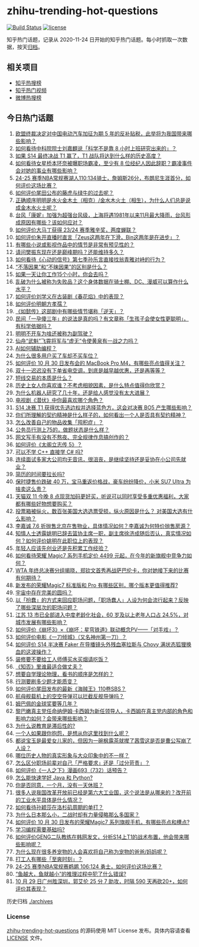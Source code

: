 # zhihu-trending-hot-questions

[![Build Status](https://github.com/justjavac/zhihu-trending-hot-questions/workflows/ci/badge.svg?branch=master)](https://github.com/justjavac/zhihu-trending-hot-questions/actions)
[![license](https://img.shields.io/github/license/justjavac/zhihu-trending-hot-questions)](https://github.com/justjavac/zhihu-trending-hot-questions/blob/master/LICENSE)

知乎热门话题，记录从 2020-11-24
日开始的知乎热门话题。每小时抓取一次数据，按天[归档](./archives)。

## 相关项目

- [知乎热搜榜](https://github.com/justjavac/zhihu-trending-top-search)
- [知乎热门视频](https://github.com/justjavac/zhihu-trending-hot-video)
- [微博热搜榜](https://github.com/justjavac/weibo-trending-hot-search)

## 今日热门话题

<!-- BEGIN -->
<!-- 最后更新时间 Thu Oct 31 2024 11:31:20 GMT+0800 (China Standard Time) -->

1. [欧盟终裁决定对中国电动汽车加征为期 5 年的反补贴税，此举将为我国带来哪些影响？](https://www.zhihu.com/question/2553925944)
1. [如何看待中科院院士刘嘉麒说「科学不是靠 8 小时上班研究出来的」？](https://www.zhihu.com/question/2281066992)
1. [如果 S14 最终决战 T1 赢了，T1 战队将达到什么样的历史高度？](https://www.zhihu.com/question/2283462949)
1. [如何看待女星桥本环奈被曝职场霸凌，至少有 8 位经纪人因此辞职？霸凌事件会对她的事业有哪些影响？](https://www.zhihu.com/question/2589052202)
1. [24-25 赛季NBA常规赛湖人110:134骑士，詹姆斯26分，布朗尼生涯首分，如何评价这场比赛？](https://www.zhihu.com/question/2651435815)
1. [如何评价尾田公布的藤虎与绿牛的过去呢？](https://www.zhihu.com/question/2544243638)
1. [正确顺序明明是水火金木土（相克）/金水木火土（相生），为什么人们总是说成金木水火土呢？](https://www.zhihu.com/question/2094527621)
1. [台风「康妮」加强为超强台风级，上海将遇1981年以来11月最大降雨，台风形成原因有哪些？该如何应对？](https://www.zhihu.com/question/2328335031)
1. [如何评价大马丁获得 23/24 赛季雅辛奖，两度蝉联？](https://www.zhihu.com/question/2417283061)
1. [如何评价朱开直播时直言「Zeus这两年在下滑，Bin这两年是在进步」？](https://www.zhihu.com/question/2548398436)
1. [有哪些小说或影视作品中的情节是非常有预见性的？](https://www.zhihu.com/question/2336576033)
1. [请问樊振东现在还是巅峰期吗？还能维持多久？](https://www.zhihu.com/question/2562527721)
1. [如何看待《心动的信号》第七季孙乐言直接找翁青雅对峙的行为？](https://www.zhihu.com/question/2382203079)
1. [“不落因果”和“不昧因果”的区别是什么？](https://www.zhihu.com/question/2553230164)
1. [如果一天让你工作15个小时，你会去吗？](https://www.zhihu.com/question/2394196388)
1. [乱破为什么被称为失败品？这个身体数据在骑士棚、DC、漫威可以算作什么水平？](https://www.zhihu.com/question/1897590290)
1. [如何评价刘学义在古装剧《春花焰》中的表现？](https://www.zhihu.com/question/895959090)
1. [如何评价明朝方孝孺？](https://www.zhihu.com/question/353762343)
1. [《如懿传》这部剧中有哪些情节堪称「逆天」？](https://www.zhihu.com/question/664259367)
1. [民间「一孕傻三年」的说法是真的吗？有文章称「生孩子会使女性更聪明」，有科学依据吗？](https://www.zhihu.com/question/2564795267)
1. [明明不开车为啥还被称为副驾驶？](https://www.zhihu.com/question/654787888)
1. [仙舟“武魁”飞霄将军与“虚无”令使黄泉有一战之力吗？](https://www.zhihu.com/question/666847533)
1. [AI如何辅助编程？](https://www.zhihu.com/question/646628593)
1. [为什么很多用户买了车却不买车位？](https://www.zhihu.com/question/581546787)
1. [如何评价 10 月 30 日发布会的 MacBook Pro M4，有哪些亮点值得关注？](https://www.zhihu.com/question/2620233754)
1. [双十一迟迟没有下单省电空调，到底是越早越优惠，还是再等等？](https://www.zhihu.com/question/2453740708)
1. [短线交易的本质是什么？](https://www.zhihu.com/question/659640378)
1. [历史上女人你喜欢谁？不考虑相貌因素，是什么特点值得你欣赏？](https://www.zhihu.com/question/55579420)
1. [为什么机器人研究了几十年，还是给人感觉没有太大进展？](https://www.zhihu.com/question/22056195)
1. [电视剧《潜伏》中你最喜欢哪个角色？](https://www.zhihu.com/question/338773137)
1. [S14 决赛 T1 获得优先选边权并选择蓝色方，这会对决赛 BO5 产生哪些影响？](https://www.zhihu.com/question/2555581649)
1. [你们所理解的契约精神是什么样子的，如何看出一个人是否具有契约精神？](https://www.zhihu.com/question/22812309)
1. [怎么改善自己的物品收集「囤积症」？](https://www.zhihu.com/question/923028859)
1. [公务员行测上75的，做题状态是什么样？](https://www.zhihu.com/question/66681147)
1. [网文写手有没有不熬夜、完全规律作息搞创作的？](https://www.zhihu.com/question/802701024)
1. [如何评价《太阁立志传 5》？](https://www.zhihu.com/question/25009272)
1. [可以不学 C++ 直接学 C# 吗?](https://www.zhihu.com/question/1663319200)
1. [连续面试多家大公司均无音讯，很沮丧，是继续坚持还是妥协在小公司先就业？](https://www.zhihu.com/question/668860815)
1. [简历的时间要拉长吗?](https://www.zhihu.com/question/564606360)
1. [保时捷售价跌破 40 万，宝马重返价格战，豪车纷纷降价，小米 SU7 Ultra 为啥卖这么贵？](https://www.zhihu.com/question/2505226029)
1. [天猫双 11 今晚 8 点现货加码更好买，听说可以同时享受多重优惠福利，大家都有哪些好物想要购买？](https://www.zhihu.com/question/2508329708)
1. [投票箱被纵火，数百张美国大选选票受损，纵火原因是什么？ 对美国大选有什么影响？](https://www.zhihu.com/question/2430779652)
1. [李嘉诚 7.6 折抛售北京在售物业，具体情况如何？李嘉诚为何特价抛售房源？](https://www.zhihu.com/question/2350354248)
1. [知情人士透露姚明已辞去篮协主席一职，副主席徐济成随后否认，真实情况如何？如何评价姚明在此职位上的表现？](https://www.zhihu.com/question/2579273944)
1. [年轻人应该先创业还是先积累工作经验？](https://www.zhihu.com/question/2463447443)
1. [如何看待荣耀 Magic7 系列手机定价 4499 元起，在今年的新旗舰中竞争力如何？](https://www.zhihu.com/question/2605820476)
1. [WTA 年终总决赛分组揭晓，郑钦文首秀再战萨巴伦卡，你对她接下来的比赛有何期待？](https://www.zhihu.com/question/2512427589)
1. [新发布的荣耀Magic7 标准版和 Pro 有哪些区别，哪个版本更值得推荐?](https://www.zhihu.com/question/2605893694)
1. [宇宙中存在完美的圆吗？](https://www.zhihu.com/question/590719300)
1. [以「扮蠢」的方式来回应职场问题，「职场蠢人」人设为何会流行起来？反映了哪些深层次的职场问题？](https://www.zhihu.com/question/1661028848)
1. [江苏 13 市已全部进入中度老龄化社会，60 岁及以上老年人口占 24.5%，对城市发展有哪些影响？](https://www.zhihu.com/question/2421743413)
1. [如何评价《崩坏3》×《崩坏：星穹铁道》联动概念PV——「对手戏」？](https://www.zhihu.com/question/2443977062)
1. [如何评价电影《一刀倾城》（又名神州第一刀）？](https://www.zhihu.com/question/63139215)
1. [如何评价 S14 半决赛 Faker 在导播镜头外残血塞拉斯与 Chovy 满状态狐狸换血的这波操作？](https://www.zhihu.com/question/2345101496)
1. [装修要不要给工人师傅买水买烟请吃饭？](https://www.zhihu.com/question/656520982)
1. [《知否》里谁最适合做丈夫？](https://www.zhihu.com/question/431060193)
1. [想要自学理论物理，看书的顺序是怎样的？](https://www.zhihu.com/question/40476485)
1. [行测要刷多少题才能质变？](https://www.zhihu.com/question/381818334)
1. [如何评价尾田发布的最新《海贼王》110卷SBS？](https://www.zhihu.com/question/2509288136)
1. [航母舰载机上的空空导弹可以拦截反舰导弹吗？](https://www.zhihu.com/question/581994115)
1. [姆巴佩的金球奖要等几年？](https://www.zhihu.com/question/2421374099)
1. [黎巴嫩真主党任命纳伊姆·卡西姆为新任领导人，卡西姆在真主党内部的角色和影响力如何？会带来哪些影响？](https://www.zhihu.com/question/2464820376)
1. [为什么说教育是滞后性的?](https://www.zhihu.com/question/602207542)
1. [一个人如果跟你抱怨，是想从你这里找到什么呢？](https://www.zhihu.com/question/2508240590)
1. [都说宝玉是最爱女儿家的，但因为一碗枫露茶就撵了茜雪这是否是曹公写崩了人设？](https://www.zhihu.com/question/423613837)
1. [哪位历史人物的真实形象与大众印象中的不一样？](https://www.zhihu.com/question/2276129222)
1. [怎么区分职场前辈对自己「严格要求」还是「过分苛责」？](https://www.zhihu.com/question/1995091113)
1. [如何评价《一人之下》漫画693（732）话预告？](https://www.zhihu.com/question/2573042023)
1. [怎么能快速学好 Java 和 Python?](https://www.zhihu.com/question/1574603174)
1. [你是否同意，一个月，没有一天休班？](https://www.zhihu.com/question/2394303438)
1. [很多人说我国改革开放前已经是第六大工业国，这个说法是从哪来的？改开前的工业水平具体是什么情况？](https://www.zhihu.com/question/2550566906)
1. [如何看待孙颖莎在洛杉矶周期的单打？](https://www.zhihu.com/question/2222010309)
1. [为什么日本那么小，二战时却有力量侵略那么多国家？](https://www.zhihu.com/question/2239488014)
1. [如何评价 10 月 30 日发布的荣耀Magic7 系列旗舰手机，有哪些亮点和槽点?](https://www.zhihu.com/question/2588327022)
1. [学习编程需要基础吗?](https://www.zhihu.com/question/2023290727)
1. [如何评价GENG二队教练在韩网发文，分析S14上T1的战术布置，他会带来哪些影响呢？](https://www.zhihu.com/question/2551474919)
1. [为什么现在很多养宠物的人会喜欢将自己称为宠物的爸爸/妈妈呢？](https://www.zhihu.com/question/1725713018)
1. [打工人有哪些「至爽时刻」？](https://www.zhihu.com/question/806901891)
1. [24-25 赛季NBA常规赛鹈鹕 106:124 勇士，如何评价这场比赛？](https://www.zhihu.com/question/2548276122)
1. [“鱼越大，鱼就越小”的推理过程中犯了什么错误?](https://www.zhihu.com/question/603673833)
1. [10 月 29 日广州胜深圳，郭艾伦 25 分 7 助攻，时隔 590 天再砍20+，如何评价其表现？](https://www.zhihu.com/question/2498400511)

<!-- END -->

历史归档 [./archives](./archives)

### License

[zhihu-trending-hot-questions](https://github.com/justjavac/zhihu-trending-hot-questions)
的源码使用 MIT License 发布。具体内容请查看 [LICENSE](./LICENSE) 文件。
